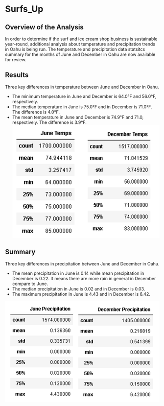 # Surfs_Up

## Overview of the Analysis
In order to determine if the surf and ice cream shop business is sustainable year-round, additional analysis about temperature and precipitation trends in Oahu is being run.  The temperature and precipitation data statsitcs summary for the months of June and December in Oahu are now available for review.


## Results
Three key differences in temperature between June and December in Oahu.
- The minimum temperature in June and December is 64.0°F and 56.0°F, respectively. 
- The median temperature in June is 75.0°F and in December is 71.0°F.  The difference is 4.0°F. 
- The mean temperature in June and December is 74.9°F and 71.0, respectively.  The difference is 3.9°F. 
![statistics](https://github.com/SzeWingChan/Surfs_Up/blob/main/Resources/statistics.png)


## Summary
Three key differences in precipitation between June and December in Oahu.
- The mean precipitation in June is 0.14 while mean precipitation in December is 0.22.  It means there are more rain in general in December compare to June.
- The median precipitation in June is 0.02 and in December is 0.03.
- The maximum precipitation in June is 4.43 and in December is 6.42.

![precip_statistics](https://github.com/SzeWingChan/Surfs_Up/blob/main/Resources/precip_statistics.png)